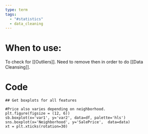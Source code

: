 ```yaml
---
type: term
tags:
  - "#statistics"
  - data_cleaning
---
```

# When to use:

To check for [[Outliers]]. Need to remove then in order to do [[Data Cleansing]].

# Code


```
## Get boxplots for all features

#Price also varies depending on neighborhood.
plt.figure(figsize = (12, 6))
sb.boxplot(x='var1', y='var2', data=df, palette='hls')
sns.boxplot(x='Neighborhood', y='SalePrice',  data=data)
xt = plt.xticks(rotation=30)
```
